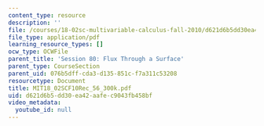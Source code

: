 ```yaml
---
content_type: resource
description: ''
file: /courses/18-02sc-multivariable-calculus-fall-2010/d621d6b5dd30ea42aafec9043fb458bf_MIT18_02SCF10Rec_56_300k.pdf
file_type: application/pdf
learning_resource_types: []
ocw_type: OCWFile
parent_title: 'Session 80: Flux Through a Surface'
parent_type: CourseSection
parent_uid: 076b5dff-cda3-d135-851c-f7a311c53208
resourcetype: Document
title: MIT18_02SCF10Rec_56_300k.pdf
uid: d621d6b5-dd30-ea42-aafe-c9043fb458bf
video_metadata:
  youtube_id: null
---
```

